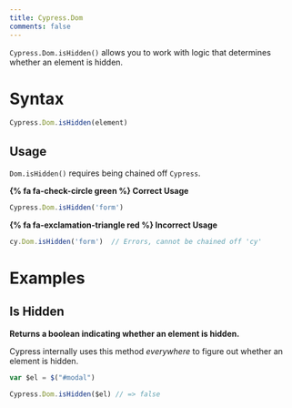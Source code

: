 ```yaml
---
title: Cypress.Dom
comments: false
---
```


`Cypress.Dom.isHidden()` allows you to work with logic that determines whether an element is hidden.

# Syntax

```javascript
Cypress.Dom.isHidden(element)
```

## Usage

`Dom.isHidden()` requires being chained off `Cypress`.

**{% fa fa-check-circle green %} Correct Usage**

```javascript
Cypress.Dom.isHidden('form')
```

**{% fa fa-exclamation-triangle red %} Incorrect Usage**

```javascript
cy.Dom.isHidden('form')  // Errors, cannot be chained off 'cy'
```

# Examples

## Is Hidden

**Returns a boolean indicating whether an element is hidden.**

Cypress internally uses this method *everywhere* to figure out whether an element is hidden.

```javascript
var $el = $("#modal")

Cypress.Dom.isHidden($el) // => false
```
